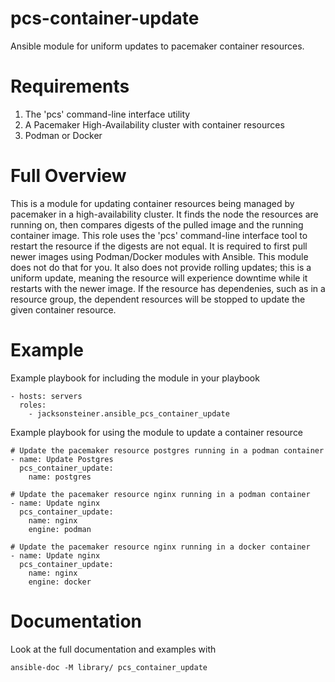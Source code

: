 # pcs-container-update

Ansible module for uniform updates to pacemaker container resources.

# Requirements

1. The 'pcs' command-line interface utility
2. A Pacemaker High-Availability cluster with container resources
3. Podman or Docker

# Full Overview
This is a module for updating container resources being managed by pacemaker in a high-availability cluster. It finds the node the resources are running on, then compares digests of the pulled image and the running container image. This role uses the 'pcs' command-line interface tool to restart the resource if the digests are not equal. It is required to first pull newer images using Podman/Docker modules with Ansible. This module does not do that for you. It also does not provide rolling updates; this is a uniform update, meaning the resource will experience downtime while it restarts with the newer image. If the resource has dependenies, such as in a resource group, the dependent resources will be stopped to update the given container resource.

# Example

Example playbook for including the module in your playbook

    - hosts: servers
      roles:
        - jacksonsteiner.ansible_pcs_container_update


Example playbook for using the module to update a container resource

    # Update the pacemaker resource postgres running in a podman container
    - name: Update Postgres
      pcs_container_update:
        name: postgres
    
    # Update the pacemaker resource nginx running in a podman container
    - name: Update nginx
      pcs_container_update:
        name: nginx
        engine: podman
    
    # Update the pacemaker resource nginx running in a docker container
    - name: Update nginx
      pcs_container_update:
        name: nginx
        engine: docker


# Documentation

Look at the full documentation and examples with

    ansible-doc -M library/ pcs_container_update
